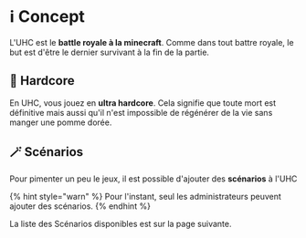 # ℹ️ Concept

L'UHC est le **battle royale à la minecraft**. Comme dans tout battre royale, le but est d'être le dernier survivant à la fin de la partie.

## 🖤 Hardcore
En UHC, vous jouez en **ultra hardcore**. Cela signifie que toute mort est définitive mais aussi qu'il n'est impossible de régénérer de la vie sans manger une pomme dorée.

## 🪄 Scénarios
Pour pimenter un peu le jeux, il est possible d'ajouter des **scénarios** à l'UHC

{% hint style="warn" %}
Pour l'instant, seul les administrateurs peuvent ajouter des scénarios.
{% endhint %}

La liste des Scénarios disponibles est sur la page suivante.